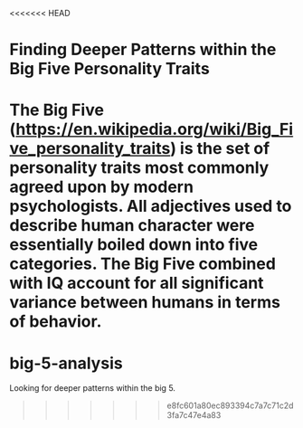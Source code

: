 <<<<<<< HEAD
# Finding Deeper Patterns within the Big Five Personality Traits

The Big Five (https://en.wikipedia.org/wiki/Big_Five_personality_traits) is the set of personality traits most commonly agreed upon by modern psychologists. All adjectives used to describe human character were essentially boiled down into five categories. The Big Five combined with IQ account for all significant variance between humans in terms of behavior. 
=======
# big-5-analysis
Looking for deeper patterns within the big 5.
>>>>>>> e8fc601a80ec893394c7a7c71c2d3fa7c47e4a83
